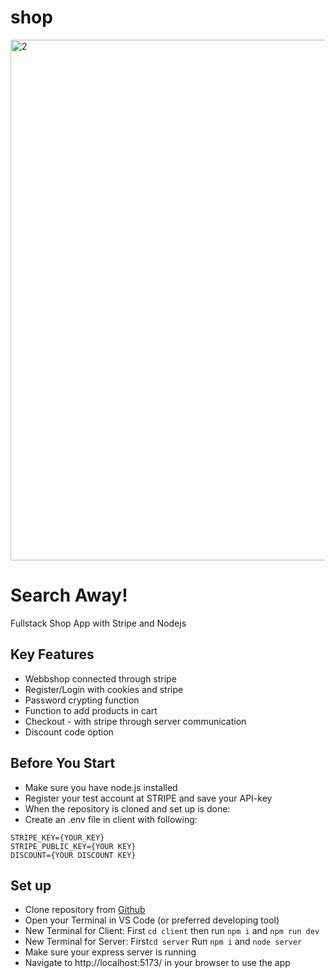 # shop

<img width="833" alt="2" src="https://github.com/billiswruce/shop/assets/98770226/8af26657-32db-473e-b2ab-5c83a1c6c7ed">

# Search Away!

Fullstack Shop App with Stripe and Nodejs

## Key Features

- Webbshop connected through stripe 
- Register/Login with cookies and stripe
- Password crypting function
- Function to add products in cart
- Checkout - with stripe through server communication
- Discount code option

## Before You Start

- Make sure you have node.js installed
- Register your test account at STRIPE and save your API-key
- When the repository is cloned and set up is done:
- Create an .env file in client with following: 
```plaintext
STRIPE_KEY={YOUR_KEY}
STRIPE_PUBLIC_KEY={YOUR KEY}
DISCOUNT={YOUR DISCOUNT KEY}
```

## Set up
- Clone repository from [Github](https://github.com/billiswruce/flowershop.git)
- Open your Terminal in VS Code (or preferred developing tool)
- New Terminal for Client: First `cd client` then run `npm i` and `npm run dev`
- New Terminal for Server: First`cd server` Run `npm i` and `node server`
- Make sure your express server is running 
- Navigate to http://localhost:5173/ in your browser to use the app
